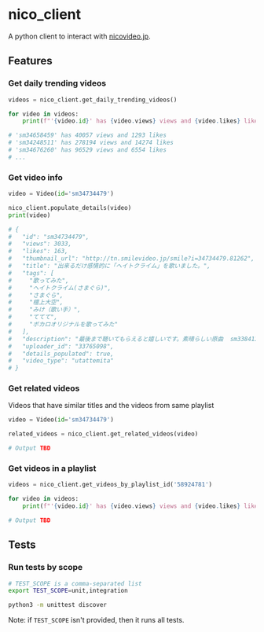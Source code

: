 # nico_client

A python client to interact with [nicovideo.jp](https://nicovideo.jp).

## Features

### Get daily trending videos

```python
videos = nico_client.get_daily_trending_videos()

for video in videos:
    print(f"'{video.id}' has {video.views} views and {video.likes} likes")

# 'sm34658459' has 40057 views and 1293 likes
# 'sm34248511' has 278194 views and 14274 likes
# 'sm34676260' has 96529 views and 6554 likes
# ...
```

### Get video info

```python
video = Video(id='sm34734479')

nico_client.populate_details(video)
print(video)

# {
#   "id": "sm34734479",
#   "views": 3033,
#   "likes": 163,
#   "thumbnail_url": "http://tn.smilevideo.jp/smile?i=34734479.81262",
#   "title": "出来るだけ感情的に「ヘイトクライム」を歌いました。",
#   "tags": [
#     "歌ってみた",
#     "ヘイトクライム(さまぐら)",
#     "さまぐら",
#     "檀上大空",
#     "みけ（歌い手）",
#     "ててて",
#     "ボカロオリジナルを歌ってみた"
#   ],
#   "description": "最後まで聴いてもらえると嬉しいです。素晴らしい原曲  sm33841308MIX　みけ　mylist/58924781　https://twitter.com/rnike_san 歌　ててて　mylist/41403147　https://twitter.com/tetete2525",
#   "uploader_id": "33765098",
#   "details_populated": true,
#   "video_type": "utattemita"
# }
```

### Get related videos

Videos that have similar titles and the videos from same playlist

```python
video = Video(id='sm34734479')

related_videos = nico_client.get_related_videos(video)

# Output TBD
```

### Get videos in a playlist

```python
videos = nico_client.get_videos_by_playlist_id('58924781')

for video in videos:
    print(f"'{video.id}' has {video.views} views and {video.likes} likes")

# Output TBD
```

## Tests

### Run tests by scope

```bash
# TEST_SCOPE is a comma-separated list
export TEST_SCOPE=unit,integration

python3 -m unittest discover
```

Note: if `TEST_SCOPE` isn't provided, then it runs all tests.
